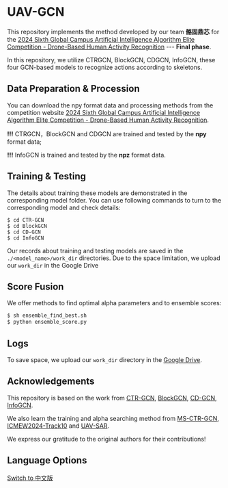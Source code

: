 # UAV-GCN

This repository implements the method developed by our team **骼固鼎芯** for the [2024 Sixth Global Campus Artificial Intelligence Algorithm Elite Competition - Drone-Based Human Activity Recognition](https://www.saikr.com/vse/50186) --- **Final phase**.

In this repository, we utilize CTRGCN, BlockGCN, CDGCN, InfoGCN, these four GCN-based models to recognize actions according to skeletons. 

## Data Preparation & Procession

You can download the npy format data and processing methods from the competition website [2024 Sixth Global Campus Artificial Intelligence Algorithm Elite Competition - Drone-Based Human Activity Recognition](https://www.saikr.com/vse/50186).







**!!!** CTRGCN，BlockGCN and CDGCN are trained and tested by the **npy** format data; 

**!!!** InfoGCN is trained and tested by the **npz** format data.

## Training & Testing

The details about training these models are demonstrated in the corresponding model folder. You can use following commands to turn to the corresponding model and check details:
```shell
$ cd CTR-GCN
$ cd BlockGCN
$ cd CD-GCN
$ cd InfoGCN
```

Our records about training and testing models are saved in the ``./<model_name>/work_dir`` directories. Due to the space limitation, we upload our ``work_dir`` in the Google Drive

## Score Fusion

We offer methods to find optimal alpha parameters and to ensemble scores:

```bash
$ sh ensemble_find_best.sh 
$ python ensemble_score.py
```

## Logs

To save space, we upload our ``work_dir``  directory in the [Google Drive](https://drive.google.com/file/d/1kOp1rP-w5lSjIP0SGOr0kPcHLvQClG1s/view?usp=drive_link).

## Acknowledgements

This repository is based on the work from [CTR-GCN](https://github.com/Uason-Chen/CTR-GCN), [BlockGCN](https://github.com/ZhouYuxuanYX/BlockGCN), [CD-GCN](https://github.com/sakura1040576710/CD-GCN), [InfoGCN](https://github.com/stnoah1/infogcn).

We also learn the training and alpha searching method from [MS-CTR-GCN](https://github.com/CarefreeSun/MS-CTR-GCN), [ICMEW2024-Track10](https://github.com/liujf69/ICMEW2024-Track10) and [UAV-SAR](https://github.com/happylinze/UAV-SAR). 

We express our gratitude to the original authors for their contributions!

## Language Options

[Switch to 中文版](README.cn.md)
